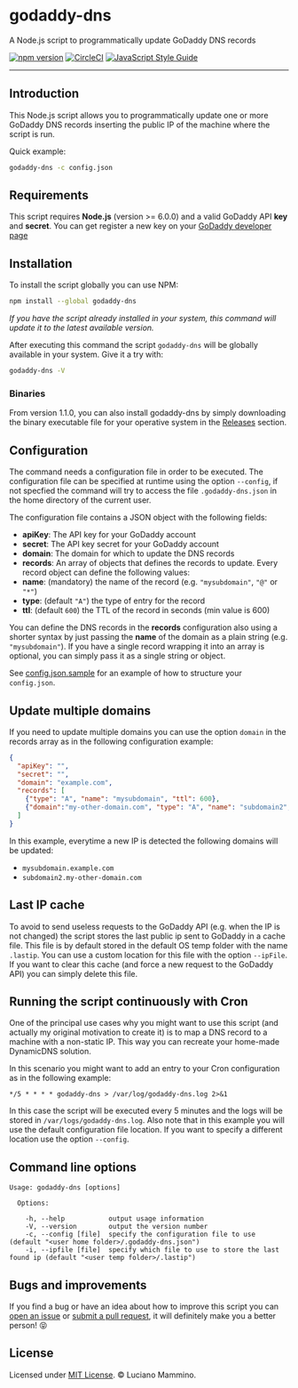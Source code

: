 # godaddy-dns

A Node.js script to programmatically update GoDaddy DNS records

[![npm version](https://badge.fury.io/js/godaddy-dns.svg)](http://badge.fury.io/js/godaddy-dns)
[![CircleCI](https://circleci.com/gh/lmammino/godaddy-dns.svg?style=shield)](https://circleci.com/gh/lmammino/godaddy-dns)
[![JavaScript Style Guide](https://img.shields.io/badge/code_style-standard-brightgreen.svg)](https://standardjs.com)

---

## Introduction

This Node.js script allows you to programmatically update one or more GoDaddy DNS
records inserting the public IP of the machine where the script is run.

Quick example:

```bash
godaddy-dns -c config.json
```


## Requirements

This script requires **Node.js** (version >= 6.0.0) and a valid GoDaddy API **key**
and **secret**. You can get register a new key on your [GoDaddy developer page](https://developer.godaddy.com/keys/)


## Installation

To install the script globally you can use NPM:

```bash
npm install --global godaddy-dns
```

*If you have the script already installed in your system, this command will
update it to the latest available version.*

After executing this command the script `godaddy-dns` will be globally available
in your system. Give it a try with:

```bash
godaddy-dns -V
```


### Binaries

From version 1.1.0, you can also install godaddy-dns by simply downloading the binary executable file for your operative system in the [Releases](https://github.com/lmammino/godaddy-dns/releases) section.


## Configuration

The command needs a configuration file in order to be executed. The configuration
file can be specified at runtime using the option `--config`, if not specfied the
command will try to access the file `.godaddy-dns.json` in the home directory of
the current user.

The configuration file contains a JSON object with the following fields:

  * **apiKey**: The API key for your GoDaddy account
  * **secret**: The API key secret for your GoDaddy account
  * **domain**: The domain for which to update the DNS records
  * **records**: An array of objects that defines the records to update. Every
  record object can define the following values:
   * **name**: (mandatory) the name of the record (e.g. `"mysubdomain"`, `"@"` or `"*"`)
   * **type**: (default `"A"`) the type of entry for the record
   * **ttl**: (default `600`) the TTL of the record in seconds (min value is 600)

You can define the DNS records in the **records** configuration also using a shorter
syntax by just passing the **name** of the domain as a plain string (e.g. `"mysubdomain"`).
If you have a single record wrapping it into an array is optional, you can
simply pass it as a single string or object.

See [config.json.sample](config.json.sample) for an example of how to structure
your `config.json`.


## Update multiple domains

If you need to update multiple domains you can use the option `domain` in the records array as in the following configuration example:

```json
{
  "apiKey": "",
  "secret": "",
  "domain": "example.com",
  "records": [
    {"type": "A", "name": "mysubdomain", "ttl": 600},
    {"domain":"my-other-domain.com", "type": "A", "name": "subdomain2", "ttl": 600} //overrides main domain name (example.com)
  ]
}
```

In this example, everytime a new IP is detected the following domains will be updated:

 - `mysubdomain.example.com`
 - `subdomain2.my-other-domain.com`


## Last IP cache

To avoid to send useless requests to the GoDaddy API (e.g. when the IP is not
changed) the script stores the last public ip sent to GoDaddy in a cache file.
This file is by default stored in the default OS temp folder with the name `.lastip`.
You can use a custom location for this file with the option `--ipFile`.
If you want to clear this cache (and force a new request to the GoDaddy API) you
can simply delete this file.


## Running the script continuously with Cron

One of the principal use cases why you might want to use this script (and actually
my original motivation to create it) is to map a DNS record to a machine with a
non-static IP. This way you can recreate your home-made DynamicDNS solution.

In this scenario you might want to add an entry to your Cron configuration as
in the following example:

```
*/5 * * * * godaddy-dns > /var/log/godaddy-dns.log 2>&1
```

In this case the script will be executed every 5 minutes and the logs will be stored
in `/var/logs/godaddy-dns.log`. Also note that in this example you will use the
default configuration file location. If you want to specify a different location
use the option `--config`.


## Command line options

```
Usage: godaddy-dns [options]

  Options:

    -h, --help           output usage information
    -V, --version        output the version number
    -c, --config [file]  specify the configuration file to use  (default "<user home folder>/.godaddy-dns.json")
    -i, --ipfile [file]  specify which file to use to store the last found ip (default "<user temp folder>/.lastip")
```

## Bugs and improvements

If you find a bug or have an idea about how to improve this script you can [open an issue](https://github.com/lmammino/godaddy-dns/issues) or [submit a pull request](https://github.com/lmammino/godaddy-dns/pulls), it will definitely make you a better person! 😝


## License

Licensed under [MIT License](LICENSE). © Luciano Mammino.
